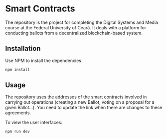 # Smart Contracts

The repository is the project for completing the Digital Systems and Media course at the Federal University of Ceará. It deals with a platform for conducting ballots from a decentralized blockchain-based system.

## Installation

Use NPM to install the dependencies

```bash
npm install
```

## Usage

The repository uses the addresses of the smart contracts involved in carrying out operations (creating a new Ballot, voting on a proposal for a given Ballot...). You need to update the link when there are changes to these agreements.

To view the user interfaces:

```bash
npm run dev
```
